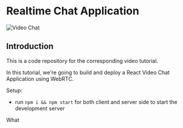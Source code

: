 # Realtime Chat Application

![Video Chat](https://i.ibb.co/7WZRLD1/122.jpg)

## Introduction
This is a code repository for the corresponding video tutorial. 

In this tutorial, we're going to build and deploy a React Video Chat Application using WebRTC.

Setup:
- run ```npm i && npm start``` for both client and server side to start the development server

What
